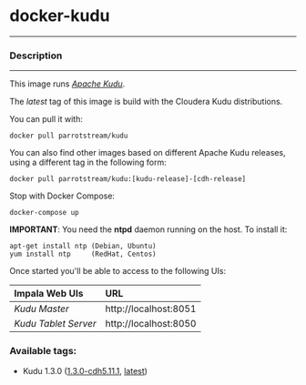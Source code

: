 # **docker-kudu**
___

### Description
___

This image runs [*Apache Kudu*](https://kudu.apache.org/).

The *latest* tag of this image is build with the Cloudera Kudu distributions.

You can pull it with:

    docker pull parrotstream/kudu


You can also find other images based on different Apache Kudu releases, using a different tag in the following form:

    docker pull parrotstream/kudu:[kudu-release]-[cdh-release]


Stop with Docker Compose:

    docker-compose up

**IMPORTANT**: You need the **ntpd** daemon running on the host. To install it:

    apt-get install ntp (Debian, Ubuntu)
    yum install ntp     (RedHat, Centos)

Once started you'll be able to access to the following UIs:

| **Impala Web UIs**           |**URL**                    |
|:----------------------------|:--------------------------|
| *Kudu Master*               | http://localhost:8051     |
| *Kudu Tablet Server*        | http://localhost:8050     |

### Available tags:

- Kudu 1.3.0 ([1.3.0-cdh5.11.1](https://github.com/parrot-stream/docker-kudu/blob/1.3.0-cdh5.11.1/Dockerfile), [latest](https://github.com/parrot-stream/docker-kudu/blob/latest/Dockerfile))
